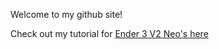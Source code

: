 Welcome to my github site!

Check out my tutorial for [Ender 3 V2 Neo's here](ender3_v2_neo/FIRMWARE_UPDATE.html)
